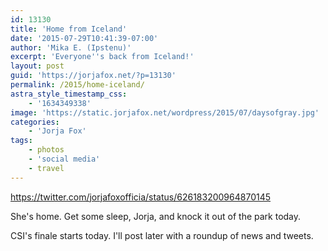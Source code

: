 ```yaml
---
id: 13130
title: 'Home from Iceland'
date: '2015-07-29T10:41:39-07:00'
author: 'Mika E. (Ipstenu)'
excerpt: 'Everyone''s back from Iceland!'
layout: post
guid: 'https://jorjafox.net/?p=13130'
permalink: /2015/home-iceland/
astra_style_timestamp_css:
    - '1634349338'
image: 'https://static.jorjafox.net/wordpress/2015/07/daysofgray.jpg'
categories:
    - 'Jorja Fox'
tags:
    - photos
    - 'social media'
    - travel
---
```


https://twitter.com/jorjafoxofficia/status/626183200964870145

She's home. Get some sleep, Jorja, and knock it out of the park today.

CSI's finale starts today. I'll post later with a roundup of news and tweets.